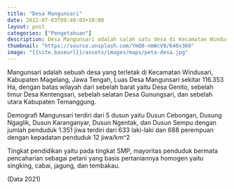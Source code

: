 ```yaml
---
title: "Desa Mangunsari"
date: 2022-07-03T09:49:03+10:00
layout: post
categories: ["Pengetahuan"]
description: Desa Mangunsari adalah salah satu desa di Kecamatan Windusari, Kab. Magelang dengan daya tarik tersendiri.
thumbnail: "https://source.unsplash.com/YmQ0-nmWcV0/640x360"
image: "{{site.baseurl}}/assets/images/maps/peta-desa.jpg"
---
```


Mangunsari adalah sebuah desa yang terletak di Kecamatan Windusari, Kabupaten Magelang, Jawa Tengah, Luas Desa Mangunsari sekitar 116.353 Ha, dengan batas wilayah dari sebelah barat yaitu Desa Genito, sebelah timur Desa Kentengsari, sebelah selatan Desa Gunungsari, dan sebelah utara Kabupaten Temanggung.

Demografi Mangunsari terdiri dari 5 dusun yaitu Dusun Cebongan, Dusung Ngaglik, Dusun Karanganyar, Dusun Ngentak, dan Dusun Sempu dengan jumlah penduduk 1.351 jiwa terdiri dari 633 laki-laki dan 688 perempuan dengan kepadatan penduduk 12 jiwa/km^2

Tingkat pendidikan yaitu pada tingkat SMP, mayoritas penduduk bermata pencaharian sebagai petani yang basis pertaniannya homogen yaitu singking, cabai, jagung, dan tembakau.

(Data 2021)
